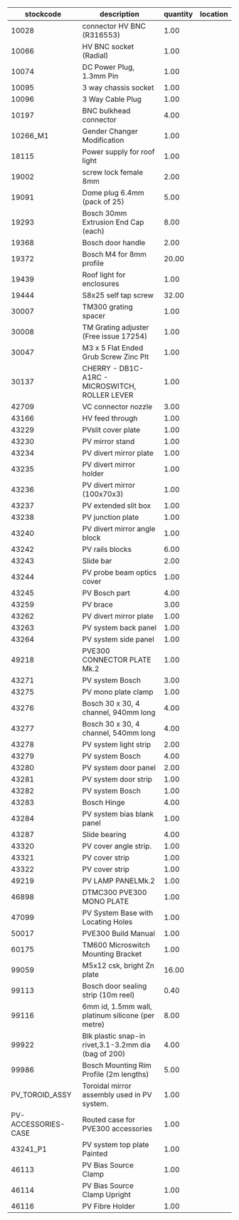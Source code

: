 |stockcode|description|quantity|location|
|---------|-----------|--------|--------|
|10028|connector HV BNC (R316553)|1.00||
|10066|HV BNC socket (Radial)|1.00||
|10074|DC Power Plug, 1.3mm Pin|1.00||
|10095|3 way chassis socket|1.00||
|10096|3 Way Cable Plug|1.00||
|10197|BNC bulkhead connector|4.00||
|10266_M1|Gender Changer Modification|1.00||
|18115|Power supply for roof light|1.00||
|19002|screw lock female 8mm|2.00||
|19091|Dome plug 6.4mm (pack of 25)|5.00||
|19293|Bosch 30mm Extrusion End Cap (each)|8.00||
|19368|Bosch door handle|2.00||
|19372|Bosch M4 for 8mm profile|20.00||
|19439|Roof light for enclosures|1.00||
|19444|S8x25 self tap screw|32.00||
|30007|TM300 grating spacer|1.00||
|30008|TM Grating adjuster (Free issue 17254)|1.00||
|30047|M3 x 5 Flat Ended Grub Screw Zinc Plt|1.00||
|30137|CHERRY - DB1C-A1RC - MICROSWITCH, ROLLER LEVER|1.00||
|42709|VC connector nozzle|3.00||
|43166|HV feed through|1.00||
|43229|PVslit cover plate|1.00||
|43230|PV mirror stand|1.00||
|43234|PV divert mirror plate|1.00||
|43235|PV divert mirror holder|1.00||
|43236|PV divert mirror (100x70x3)|1.00||
|43237|PV extended slit box|1.00||
|43238|PV junction plate|1.00||
|43240|PV divert mirror angle block|1.00||
|43242|PV rails blocks|6.00||
|43243|Slide bar|2.00||
|43244|PV probe beam optics cover|1.00||
|43245|PV Bosch part|4.00||
|43259|PV brace|3.00||
|43262|PV divert mirror plate|1.00||
|43263|PV system back panel|1.00||
|43264|PV system side panel|1.00||
|49218|PVE300 CONNECTOR PLATE Mk.2|1.00||
|43271|PV system Bosch|3.00||
|43275|PV mono plate clamp|1.00||
|43276|Bosch 30 x 30, 4 channel, 940mm long|4.00||
|43277|Bosch 30 x 30, 4 channel, 540mm long|4.00||
|43278|PV system light strip|2.00||
|43279|PV system Bosch|4.00||
|43280|PV system door panel|2.00||
|43281|PV system door strip|1.00||
|43282|PV system Bosch|1.00||
|43283|Bosch Hinge|4.00||
|43284|PV system bias blank panel|1.00||
|43287|Slide bearing|4.00||
|43320|PV cover angle strip.|1.00||
|43321|PV cover strip|1.00||
|43322|PV cover strip|1.00||
|49219|PV LAMP PANELMk.2|1.00||
|46898|DTMC300 PVE300 MONO PLATE|1.00||
|47099|PV System Base with Locating Holes|1.00||
|50017|PVE300 Build Manual|1.00||
|60175|TM600 Microswitch Mounting Bracket|1.00||
|99059|M5x12 csk, bright Zn plate|16.00||
|99113|Bosch door sealing strip (10m reel)|0.40||
|99116|6mm id, 1.5mm wall, platinum silicone (per metre)|8.00||
|99922|Blk plastic snap-in rivet,3.1-3.2mm dia (bag of 200)|4.00||
|99986|Bosch Mounting Rim Profile (2m lengths)|5.00||
|PV_TOROID_ASSY|Toroidal mirror assembly used in PV system.|1.00||
|PV-ACCESSORIES-CASE|Routed case for PVE300 accessories|1.00||
|43241_P1|PV system top plate Painted|1.00||
|46113|PV Bias Source Clamp|1.00||
|46114|PV Bias Source Clamp Upright|1.00||
|46116|PV Fibre Holder|1.00||
